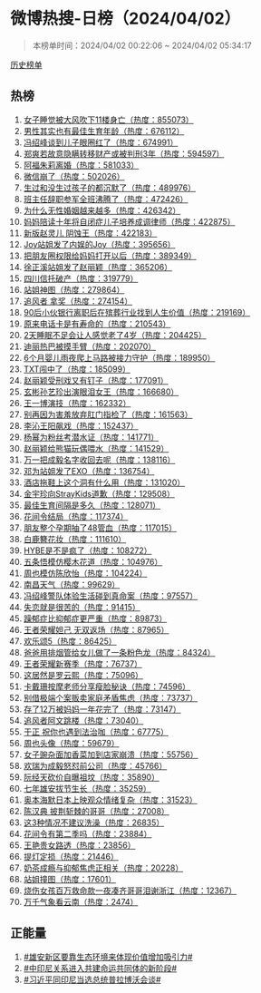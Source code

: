 <h1>
微博热搜-日榜（2024/04/02）
</h1>
<blockquote>
<p>
本榜单时间：2024/04/02 00:22:06 ~ 2024/04/02 05:34:17
</p>
</blockquote>
<p>
<a href="https://github.com/daifee/weibo-hot-search/tree/main/archives/daily">历史榜单</a>
</p>
<h2>
热榜
</h2>
<ol>

<li>
<a href="https://s.weibo.com/weibo?q=%23%E5%A5%B3%E5%AD%90%E7%9D%A1%E8%A7%89%E8%A2%AB%E5%A4%A7%E9%A3%8E%E5%90%B9%E4%B8%8B11%E6%A5%BC%E8%BA%AB%E4%BA%A1%23" target="weibo">
女子睡觉被大风吹下11楼身亡（热度：855073）
</a>
</li>

<li>
<a href="https://s.weibo.com/weibo?q=%23%E7%94%B7%E6%80%A7%E5%85%B6%E5%AE%9E%E4%B9%9F%E6%9C%89%E6%9C%80%E4%BD%B3%E7%94%9F%E8%82%B2%E5%B9%B4%E9%BE%84%23" target="weibo">
男性其实也有最佳生育年龄（热度：676112）
</a>
</li>

<li>
<a href="https://s.weibo.com/weibo?q=%23%E5%86%AF%E7%BB%8D%E5%B3%B0%E8%B0%88%E5%88%B0%E5%84%BF%E5%AD%90%E7%9C%BC%E5%9C%88%E7%BA%A2%E4%BA%86%23" target="weibo">
冯绍峰谈到儿子眼圈红了（热度：674991）
</a>
</li>

<li>
<a href="https://s.weibo.com/weibo?q=%23%E9%83%91%E7%88%BD%E8%8B%A5%E6%95%85%E6%84%8F%E9%9A%90%E7%9E%92%E8%BD%AC%E7%A7%BB%E8%B4%A2%E4%BA%A7%E6%88%96%E8%A2%AB%E5%88%A4%E5%88%913%E5%B9%B4%23" target="weibo">
郑爽若故意隐瞒转移财产或被判刑3年（热度：594597）
</a>
</li>

<li>
<a href="https://s.weibo.com/weibo?q=%23%E9%98%BF%E7%A6%8F%E6%9C%B1%E8%8E%89%E7%A6%BB%E5%A9%9A%23" target="weibo">
阿福朱莉离婚（热度：581033）
</a>
</li>

<li>
<a href="https://s.weibo.com/weibo?q=%23%E5%BE%AE%E4%BF%A1%E5%B4%A9%E4%BA%86%23" target="weibo">
微信崩了（热度：502026）
</a>
</li>

<li>
<a href="https://s.weibo.com/weibo?q=%23%E7%94%9F%E8%BF%87%E5%92%8C%E6%B2%A1%E7%94%9F%E8%BF%87%E5%AD%A9%E5%AD%90%E7%9A%84%E9%83%BD%E6%B2%89%E9%BB%98%E4%BA%86%23" target="weibo">
生过和没生过孩子的都沉默了（热度：489976）
</a>
</li>

<li>
<a href="https://s.weibo.com/weibo?q=%23%E7%8F%AD%E4%B8%BB%E4%BB%BB%E8%BE%9E%E8%81%8C%E5%8F%82%E5%86%9B%E5%85%A8%E7%8F%AD%E6%B2%B8%E8%85%BE%E4%BA%86%23" target="weibo">
班主任辞职参军全班沸腾了（热度：472426）
</a>
</li>

<li>
<a href="https://s.weibo.com/weibo?q=%23%E4%B8%BA%E4%BB%80%E4%B9%88%E6%97%A0%E6%80%A7%E5%A9%9A%E5%A7%BB%E8%B6%8A%E6%9D%A5%E8%B6%8A%E5%A4%9A%23" target="weibo">
为什么无性婚姻越来越多（热度：426342）
</a>
</li>

<li>
<a href="https://s.weibo.com/weibo?q=%23%E5%A6%88%E5%A6%88%E9%99%AA%E8%AF%BB%E5%8D%81%E5%B9%B4%E5%B0%86%E8%87%AA%E9%97%AD%E7%97%87%E5%84%BF%E5%AD%90%E5%9F%B9%E5%85%BB%E6%88%90%E8%B0%83%E5%BE%8B%E5%B8%88%23" target="weibo">
妈妈陪读十年将自闭症儿子培养成调律师（热度：422875）
</a>
</li>

<li>
<a href="https://s.weibo.com/weibo?q=%23%E6%96%B0%E7%89%88%E8%B5%B5%E7%81%B5%E5%84%BF%20%E9%98%B4%E8%9A%80%E7%8E%8B%23" target="weibo">
新版赵灵儿 阴蚀王（热度：422183）
</a>
</li>

<li>
<a href="https://s.weibo.com/weibo?q=%23Joy%E7%AB%99%E5%A7%90%E5%8F%91%E4%BA%86%E5%86%85%E5%A8%B1%E7%9A%84Joy%23" target="weibo">
Joy站姐发了内娱的Joy（热度：395656）
</a>
</li>

<li>
<a href="https://s.weibo.com/weibo?q=%23%E6%8A%8A%E6%9C%8B%E5%8F%8B%E5%9C%88%E6%9D%83%E9%99%90%E7%BB%99%E5%A6%88%E5%A6%88%E6%89%93%E5%BC%80%E4%BB%A5%E5%90%8E%23" target="weibo">
把朋友圈权限给妈妈打开以后（热度：389349）
</a>
</li>

<li>
<a href="https://s.weibo.com/weibo?q=%23%E5%BE%90%E6%AD%A3%E6%BA%AA%E7%AB%99%E5%A7%90%E5%8F%91%E4%BA%86%E8%B5%B5%E4%B8%BD%E9%A2%96%23" target="weibo">
徐正溪站姐发了赵丽颖（热度：365206）
</a>
</li>

<li>
<a href="https://s.weibo.com/weibo?q=%23%E5%9B%9B%E5%B7%9D%E4%BF%A1%E6%89%98%E7%A0%B4%E4%BA%A7%23" target="weibo">
四川信托破产（热度：319779）
</a>
</li>

<li>
<a href="https://s.weibo.com/weibo?q=%23%E7%AB%99%E5%A7%90%E7%A5%9E%E5%9B%BE%23" target="weibo">
站姐神图（热度：279864）
</a>
</li>

<li>
<a href="https://s.weibo.com/weibo?q=%23%E8%BF%BD%E9%A3%8E%E8%80%85%20%E6%8B%BF%E5%A5%96%23" target="weibo">
追风者 拿奖（热度：274154）
</a>
</li>

<li>
<a href="https://s.weibo.com/weibo?q=%2390%E5%90%8E%E5%B0%8F%E4%BC%99%E9%93%B6%E8%A1%8C%E7%A6%BB%E8%81%8C%E5%90%8E%E5%9C%A8%E6%AE%A1%E8%91%AC%E8%A1%8C%E4%B8%9A%E6%89%BE%E5%88%B0%E4%BA%BA%E7%94%9F%E4%BB%B7%E5%80%BC%23" target="weibo">
90后小伙银行离职后在殡葬行业找到人生价值（热度：219169）
</a>
</li>

<li>
<a href="https://s.weibo.com/weibo?q=%23%E5%8E%9F%E6%9D%A5%E7%94%B5%E8%AF%9D%E5%8D%A1%E6%98%AF%E6%9C%89%E5%AF%BF%E5%91%BD%E7%9A%84%23" target="weibo">
原来电话卡是有寿命的（热度：210543）
</a>
</li>

<li>
<a href="https://s.weibo.com/weibo?q=%232%E5%A4%A9%E7%9D%A1%E7%9C%A0%E4%B8%8D%E8%B6%B3%E4%BC%9A%E8%AE%A9%E4%BA%BA%E6%84%9F%E8%A7%89%E8%80%81%E4%BA%864%E5%B2%81%23" target="weibo">
2天睡眠不足会让人感觉老了4岁（热度：204425）
</a>
</li>

<li>
<a href="https://s.weibo.com/weibo?q=%23%E8%BF%AA%E4%B8%BD%E7%83%AD%E5%B7%B4%E8%A2%AB%E6%91%B8%E6%89%8B%E8%87%82%23" target="weibo">
迪丽热巴被摸手臂（热度：202070）
</a>
</li>

<li>
<a href="https://s.weibo.com/weibo?q=%236%E4%B8%AA%E6%9C%88%E5%A9%B4%E5%84%BF%E9%9B%A8%E5%A4%9C%E7%88%AC%E4%B8%8A%E9%A9%AC%E8%B7%AF%E8%A2%AB%E6%8E%A5%E5%8A%9B%E5%AE%88%E6%8A%A4%23" target="weibo">
6个月婴儿雨夜爬上马路被接力守护（热度：189950）
</a>
</li>

<li>
<a href="https://s.weibo.com/weibo?q=%23TXT%E9%97%AF%E4%B8%AD%E4%BA%86%23" target="weibo">
TXT闯中了（热度：185099）
</a>
</li>

<li>
<a href="https://s.weibo.com/weibo?q=%23%E8%B5%B5%E4%B8%BD%E9%A2%96%E5%8F%97%E5%88%91%E6%88%8F%E5%8F%88%E6%9C%89%E9%92%89%E5%AD%90%23" target="weibo">
赵丽颖受刑戏又有钉子（热度：177091）
</a>
</li>

<li>
<a href="https://s.weibo.com/weibo?q=%23%E7%8E%84%E5%BD%AC%E5%AD%99%E8%89%BA%E7%8F%8D%E5%87%BA%E6%BC%94%E7%9C%BC%E6%B3%AA%E5%A5%B3%E7%8E%8B%23" target="weibo">
玄彬孙艺珍出演眼泪女王（热度：166680）
</a>
</li>

<li>
<a href="https://s.weibo.com/weibo?q=%23%E7%8E%8B%E4%B8%80%E5%8D%9A%E6%BC%94%E6%8A%80%23" target="weibo">
王一博演技（热度：162332）
</a>
</li>

<li>
<a href="https://s.weibo.com/weibo?q=%23%E5%88%AB%E5%86%8D%E5%9B%A0%E4%B8%BA%E5%AE%B3%E7%BE%9E%E6%94%BE%E5%BC%83%E8%82%9B%E9%97%A8%E6%8C%87%E6%A3%80%E4%BA%86%23" target="weibo">
别再因为害羞放弃肛门指检了（热度：161563）
</a>
</li>

<li>
<a href="https://s.weibo.com/weibo?q=%23%E6%9D%8E%E6%B2%81%E7%8E%8B%E9%98%B3%E9%A3%99%E6%88%8F%23" target="weibo">
李沁王阳飙戏（热度：152437）
</a>
</li>

<li>
<a href="https://s.weibo.com/weibo?q=%23%E6%9D%A8%E5%B9%82%E4%B8%BA%E7%B2%89%E4%B8%9D%E8%80%83%E6%BD%9C%E6%B0%B4%E8%AF%81%23" target="weibo">
杨幂为粉丝考潜水证（热度：141771）
</a>
</li>

<li>
<a href="https://s.weibo.com/weibo?q=%23%E8%B5%B5%E4%B8%BD%E9%A2%96%E7%BB%99%E7%86%8A%E7%8C%AB%E7%8E%A9%E5%81%B6%E5%96%82%E6%B0%B4%23" target="weibo">
赵丽颖给熊猫玩偶喂水（热度：141529）
</a>
</li>

<li>
<a href="https://s.weibo.com/weibo?q=%23%E4%B8%87%E4%B8%80%E6%8A%8A%E6%88%90%E6%AF%85%E5%90%8D%E5%AD%97%E6%94%B6%E5%9B%9E%E5%8E%BB%E5%91%A2%23" target="weibo">
万一把成毅名字收回去呢（热度：138116）
</a>
</li>

<li>
<a href="https://s.weibo.com/weibo?q=%23%E9%82%93%E4%B8%BA%E7%AB%99%E5%A7%90%E5%8F%91%E4%BA%86EXO%23" target="weibo">
邓为站姐发了EXO（热度：136754）
</a>
</li>

<li>
<a href="https://s.weibo.com/weibo?q=%23%E9%85%92%E5%BA%97%E6%8B%96%E9%9E%8B%E4%B8%8A%E8%BF%99%E4%B8%AA%E6%B4%9E%E6%9C%89%E4%BB%80%E4%B9%88%E7%94%A8%23" target="weibo">
酒店拖鞋上这个洞有什么用（热度：131020）
</a>
</li>

<li>
<a href="https://s.weibo.com/weibo?q=%23%E9%87%91%E5%AE%87%E7%8F%8D%E5%90%91StrayKids%E9%81%93%E6%AD%89%23" target="weibo">
金宇珍向StrayKids道歉（热度：129508）
</a>
</li>

<li>
<a href="https://s.weibo.com/weibo?q=%23%E6%9C%80%E4%BD%B3%E7%94%9F%E8%82%B2%E9%97%B4%E9%9A%94%E6%98%AF%E5%A4%9A%E4%B9%85%23" target="weibo">
最佳生育间隔是多久（热度：128071）
</a>
</li>

<li>
<a href="https://s.weibo.com/weibo?q=%23%E8%8A%B1%E9%97%B4%E4%BB%A4%E7%BB%93%E5%B1%80%23" target="weibo">
花间令结局（热度：117374）
</a>
</li>

<li>
<a href="https://s.weibo.com/weibo?q=%23%E6%9C%8B%E5%8F%8B%E6%95%B4%E4%B8%AA%E5%AD%95%E6%9C%9F%E6%8A%BD%E4%BA%8648%E7%AE%A1%E8%A1%80%23" target="weibo">
朋友整个孕期抽了48管血（热度：117015）
</a>
</li>

<li>
<a href="https://s.weibo.com/weibo?q=%23%E7%99%BD%E9%B9%BF%E7%B0%AA%E8%8A%B1%E5%A6%86%23" target="weibo">
白鹿簪花妆（热度：111610）
</a>
</li>

<li>
<a href="https://s.weibo.com/weibo?q=%23HYBE%E6%98%AF%E4%B8%8D%E6%98%AF%E7%96%AF%E4%BA%86%23" target="weibo">
HYBE是不是疯了（热度：108272）
</a>
</li>

<li>
<a href="https://s.weibo.com/weibo?q=%23%E4%BA%94%E6%9D%A1%E6%82%9F%E6%A8%A1%E4%BB%BF%E6%A8%B1%E6%9C%A8%E8%8A%B1%E9%81%93%23" target="weibo">
五条悟模仿樱木花道（热度：104976）
</a>
</li>

<li>
<a href="https://s.weibo.com/weibo?q=%23%E5%91%A8%E4%B9%9F%E6%A8%A1%E4%BB%BF%E9%99%88%E6%AC%A3%E6%80%A1%23" target="weibo">
周也模仿陈欣怡（热度：104224）
</a>
</li>

<li>
<a href="https://s.weibo.com/weibo?q=%23%E5%8D%97%E6%98%8C%E5%A4%A9%E6%B0%94%23" target="weibo">
南昌天气（热度：99629）
</a>
</li>

<li>
<a href="https://s.weibo.com/weibo?q=%23%E5%86%AF%E7%BB%8D%E5%B3%B0%E8%AD%A6%E9%98%9F%E4%BD%93%E9%AA%8C%E7%94%9F%E6%B4%BB%E7%A2%B0%E5%88%B0%E7%9C%9F%E5%91%BD%E6%A1%88%23" target="weibo">
冯绍峰警队体验生活碰到真命案（热度：97557）
</a>
</li>

<li>
<a href="https://s.weibo.com/weibo?q=%23%E5%A4%B1%E6%81%8B%E5%B0%B1%E6%98%AF%E5%BE%88%E8%8B%A6%E7%9A%84%23" target="weibo">
失恋就是很苦的（热度：91415）
</a>
</li>

<li>
<a href="https://s.weibo.com/weibo?q=%23%E8%BA%81%E9%83%81%E7%97%87%E6%AF%94%E6%8A%91%E9%83%81%E7%97%87%E6%9B%B4%E4%B8%A5%E9%87%8D%23" target="weibo">
躁郁症比抑郁症更严重（热度：89873）
</a>
</li>

<li>
<a href="https://s.weibo.com/weibo?q=%23%E7%8E%8B%E8%80%85%E8%8D%A3%E8%80%80%E5%A6%B2%E5%B7%B1%20%E6%97%A0%E5%8F%8C%E8%BF%94%E5%9C%BA%23" target="weibo">
王者荣耀妲己 无双返场（热度：87965）
</a>
</li>

<li>
<a href="https://s.weibo.com/weibo?q=%23%E6%AC%A2%E4%B9%90%E9%A2%825%23" target="weibo">
欢乐颂5（热度：86425）
</a>
</li>

<li>
<a href="https://s.weibo.com/weibo?q=%23%E7%88%B8%E7%88%B8%E7%94%A8%E6%8E%92%E7%83%9F%E7%AE%A1%E7%BB%99%E5%A5%B3%E5%84%BF%E5%81%9A%E4%BA%86%E4%B8%80%E6%9D%A1%E7%B2%89%E8%89%B2%E9%BE%99%23" target="weibo">
爸爸用排烟管给女儿做了一条粉色龙（热度：84324）
</a>
</li>

<li>
<a href="https://s.weibo.com/weibo?q=%23%E7%8E%8B%E8%80%85%E8%8D%A3%E8%80%80%E6%96%B0%E8%B5%9B%E5%AD%A3%23" target="weibo">
王者荣耀新赛季（热度：76737）
</a>
</li>

<li>
<a href="https://s.weibo.com/weibo?q=%23%E8%BF%99%E5%B1%85%E7%84%B6%E6%98%AF%E7%BD%97%E4%BA%91%E7%86%99%23" target="weibo">
这居然是罗云熙（热度：75096）
</a>
</li>

<li>
<a href="https://s.weibo.com/weibo?q=%23%E5%8D%A1%E6%88%B4%E7%8F%8A%E6%8C%89%E6%91%A9%E8%80%81%E5%B8%88%E5%88%86%E4%BA%AB%E7%98%A6%E8%84%B8%E7%A7%98%E8%AF%80%23" target="weibo">
卡戴珊按摩老师分享瘦脸秘诀（热度：74596）
</a>
</li>

<li>
<a href="https://s.weibo.com/weibo?q=%23%E5%88%AB%E5%80%9F%E6%9E%81%E7%AB%AF%E4%B8%AA%E6%A1%88%E8%B4%A9%E5%8D%96%E5%AE%B6%E5%BA%AD%E7%9F%9B%E7%9B%BE%E7%84%A6%E8%99%91%23" target="weibo">
别借极端个案贩卖家庭矛盾焦虑（热度：73737）
</a>
</li>

<li>
<a href="https://s.weibo.com/weibo?q=%23%E5%AD%98%E4%BA%8612%E4%B8%87%E8%A2%AB%E5%A6%88%E5%A6%88%E4%B8%80%E5%B9%B4%E8%8A%B1%E5%AE%8C%E4%BA%86%23" target="weibo">
存了12万被妈妈一年花完了（热度：73147）
</a>
</li>

<li>
<a href="https://s.weibo.com/weibo?q=%23%E8%BF%BD%E9%A3%8E%E8%80%85%E9%98%BF%E6%96%87%E8%B7%B3%E6%A5%BC%23" target="weibo">
追风者阿文跳楼（热度：73040）
</a>
</li>

<li>
<a href="https://s.weibo.com/weibo?q=%23%E4%BA%8E%E6%AD%A3%20%E7%A5%9D%E4%BD%A0%E4%B9%9F%E9%81%87%E5%88%B0%E6%B3%95%E6%B2%BB%E5%92%96%23" target="weibo">
于正 祝你也遇到法治咖（热度：67775）
</a>
</li>

<li>
<a href="https://s.weibo.com/weibo?q=%23%E5%91%A8%E4%B9%9F%E5%A4%B4%E5%83%8F%23" target="weibo">
周也头像（热度：59679）
</a>
</li>

<li>
<a href="https://s.weibo.com/weibo?q=%23%E5%A5%B3%E5%AD%90%E8%B1%8C%E6%9D%82%E9%9D%A2%E5%8A%A0%E9%A6%99%E8%8F%9C%E5%8A%A0%E5%88%B0%E5%BA%97%E5%AE%B6%E5%B4%A9%E6%BA%83%23" target="weibo">
女子豌杂面加香菜加到店家崩溃（热度：55756）
</a>
</li>

<li>
<a href="https://s.weibo.com/weibo?q=%23%E6%AC%A2%E7%91%9E%E4%B8%BA%E6%88%90%E6%AF%85%E6%80%92%E6%80%BC%E5%89%8D%E5%85%AC%E5%8F%B8%23" target="weibo">
欢瑞为成毅怒怼前公司（热度：45766）
</a>
</li>

<li>
<a href="https://s.weibo.com/weibo?q=%23%E9%98%AE%E7%BB%8F%E5%A4%A9%E7%A0%8D%E4%BB%B7%E8%87%AA%E6%9B%9D%E7%A5%96%E5%9D%9F%23" target="weibo">
阮经天砍价自曝祖坟（热度：35890）
</a>
</li>

<li>
<a href="https://s.weibo.com/weibo?q=%23%E4%B8%83%E5%B9%B4%E9%9B%84%E5%AE%89%E6%8B%94%E8%8A%82%E7%94%9F%E9%95%BF%23" target="weibo">
七年雄安拔节生长（热度：35259）
</a>
</li>

<li>
<a href="https://s.weibo.com/weibo?q=%23%E5%A5%A5%E6%9C%AC%E6%B5%B7%E9%BB%98%E6%97%A5%E6%9C%AC%E4%B8%8A%E6%98%A0%E8%A7%82%E4%BC%97%E6%83%85%E7%BB%AA%E5%A4%8D%E6%9D%82%23" target="weibo">
奥本海默日本上映观众情绪复杂（热度：31523）
</a>
</li>

<li>
<a href="https://s.weibo.com/weibo?q=%23%E9%99%88%E6%B1%89%E5%85%B8%20%E6%8A%AB%E8%8D%86%E6%96%A9%E6%A3%98%E7%9A%84%E5%93%A5%E5%93%A5%23" target="weibo">
陈汉典 披荆斩棘的哥哥（热度：27008）
</a>
</li>

<li>
<a href="https://s.weibo.com/weibo?q=%23%E8%BF%993%E7%A7%8D%E6%83%85%E5%86%B5%E4%B8%8D%E5%BB%BA%E8%AE%AE%E6%B4%97%E6%BE%A1%23" target="weibo">
这3种情况不建议洗澡（热度：26835）
</a>
</li>

<li>
<a href="https://s.weibo.com/weibo?q=%23%E8%8A%B1%E9%97%B4%E4%BB%A4%E6%9C%89%E7%AC%AC%E4%BA%8C%E5%AD%A3%E5%90%97%23" target="weibo">
花间令有第二季吗（热度：23884）
</a>
</li>

<li>
<a href="https://s.weibo.com/weibo?q=%23%E7%8E%8B%E8%89%B3%E8%B4%B5%E5%A5%B3%E8%B7%AF%E9%80%8F%23" target="weibo">
王艳贵女路透（热度：23856）
</a>
</li>

<li>
<a href="https://s.weibo.com/weibo?q=%23%E6%8F%90%E7%81%AF%E5%AE%9A%E6%8D%9F%23" target="weibo">
提灯定损（热度：21446）
</a>
</li>

<li>
<a href="https://s.weibo.com/weibo?q=%23%E5%A5%B6%E8%8C%B6%E6%88%90%E7%98%BE%E4%B8%8E%E6%8A%91%E9%83%81%E7%84%A6%E8%99%91%E6%AD%A3%E7%9B%B8%E5%85%B3%23" target="weibo">
奶茶成瘾与抑郁焦虑正相关（热度：20228）
</a>
</li>

<li>
<a href="https://s.weibo.com/weibo?q=%23%E7%AB%99%E5%A7%90%E6%92%9E%E5%9B%BE%23" target="weibo">
站姐撞图（热度：17601）
</a>
</li>

<li>
<a href="https://s.weibo.com/weibo?q=%23%E7%83%A7%E4%BC%A4%E5%A5%B3%E5%AD%A9%E7%99%BE%E4%B8%87%E6%95%91%E5%91%BD%E6%AC%BE%E4%B8%80%E5%A4%9C%E5%87%91%E9%BD%90%E5%93%A5%E5%93%A5%E6%B3%AA%E8%B0%A2%E6%B5%99%E6%B1%9F%23" target="weibo">
烧伤女孩百万救命款一夜凑齐哥哥泪谢浙江（热度：12367）
</a>
</li>

<li>
<a href="https://s.weibo.com/weibo?q=%23%E4%B8%87%E5%8D%83%E6%B0%94%E8%B1%A1%E7%9C%8B%E4%BA%91%E5%8D%97%23" target="weibo">
万千气象看云南（热度：2474）
</a>
</li>

</ol>
<h2>
正能量
</h2>
<ol>

<li>
<a href="https://s.weibo.com/weibo?q=%23%23%E9%9B%84%E5%AE%89%E6%96%B0%E5%8C%BA%E8%A6%81%E9%9D%A0%E7%94%9F%E6%80%81%E7%8E%AF%E5%A2%83%E6%9D%A5%E4%BD%93%E7%8E%B0%E4%BB%B7%E5%80%BC%E5%A2%9E%E5%8A%A0%E5%90%B8%E5%BC%95%E5%8A%9B%23%23" target="weibo">
#雄安新区要靠生态环境来体现价值增加吸引力#
</a>
</li>

<li>
<a href="https://s.weibo.com/weibo?q=%23%23%E4%B8%AD%E5%8D%B0%E5%B0%BC%E5%85%B3%E7%B3%BB%E8%BF%9B%E5%85%A5%E5%85%B1%E5%BB%BA%E5%91%BD%E8%BF%90%E5%85%B1%E5%90%8C%E4%BD%93%E7%9A%84%E6%96%B0%E9%98%B6%E6%AE%B5%23%23" target="weibo">
#中印尼关系进入共建命运共同体的新阶段#
</a>
</li>

<li>
<a href="https://s.weibo.com/weibo?q=%23%23%E4%B9%A0%E8%BF%91%E5%B9%B3%E5%90%8C%E5%8D%B0%E5%B0%BC%E5%BD%93%E9%80%89%E6%80%BB%E7%BB%9F%E6%99%AE%E6%8B%89%E5%8D%9A%E6%B2%83%E4%BC%9A%E8%B0%88%23%23" target="weibo">
#习近平同印尼当选总统普拉博沃会谈#
</a>
</li>

</ol>